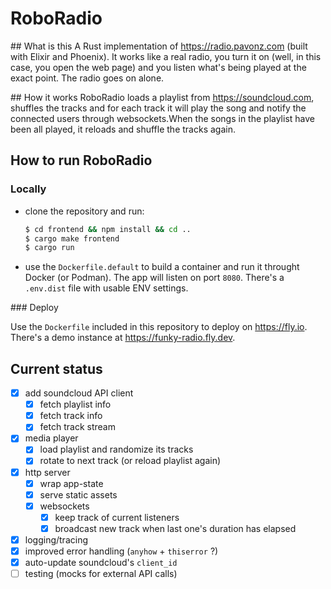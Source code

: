 # RoboRadio

## What is this
A Rust implementation of https://radio.pavonz.com (built with Elixir and Phoenix). It works like a real radio, you turn it on (well, in this case, you open the web page) and you listen what's being played at the exact point. The radio goes on alone.

## How it works
RoboRadio loads a playlist from https://soundcloud.com, shuffles the tracks and for each track it will play the song and notify the connected users through websockets.When the songs in the playlist have been all played, it reloads and shuffle the tracks again.

## How to run RoboRadio

### Locally

- clone the repository and run:
  ```sh
  $ cd frontend && npm install && cd ..
  $ cargo make frontend
  $ cargo run
  ```
- use the `Dockerfile.default` to build a container and run it throught Docker (or Podman). The app will listen on port `8080`. There's a `.env.dist` file with usable ENV settings.

### Deploy

Use the `Dockerfile` included in this repository to deploy on https://fly.io. There's a demo instance at https://funky-radio.fly.dev.

## Current status

- [x] add soundcloud API client
  - [x] fetch playlist info
  - [x] fetch track info
  - [x] fetch track stream
- [x] media player
  - [x] load playlist and randomize its tracks
  - [x] rotate to next track (or reload playlist again)
- [x] http server
  - [x] wrap app-state
  - [x] serve static assets
  - [x] websockets
    - [x] keep track of current listeners
    - [x] broadcast new track when last one's duration has elapsed
- [x] logging/tracing
- [x] improved error handling (`anyhow` + `thiserror` ?)
- [x] auto-update soundcloud's `client_id`
- [ ] testing (mocks for external API calls)
